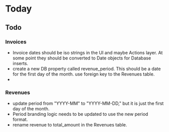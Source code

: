 # Today

## Todo

### Invoices

- Invoice dates should be iso strings in the UI and maybe Actions layer. At some point they should be converted to Date objects for Database inserts.
- create a new DB property called revenue_period. This should be a date for the first day of the month. use foreign key to the Revenues table.
- 

### Revenues

- update period from "YYYY-MM" to "YYYY-MM-DD," but it is just the first day of the month.
- Period branding logic needs to be updated to use the new period format.
- rename revenue to total_amount in the Revenues table.
